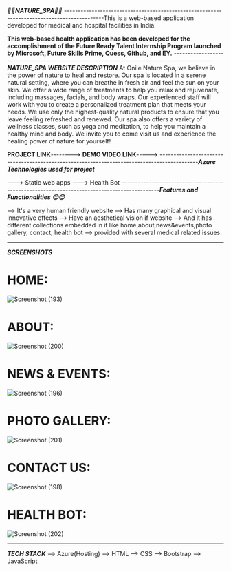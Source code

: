 *****💫💫NATURE_SPA💫💫*****
--------------------------------------------------------------------------------------------This is a web-based application developed for medical and hospital facilities in India.

**This web-based health application has been developed for the accomplishment of the Future Ready Talent Internship Program launched by Microsoft, Future Skills Prime, Quess, Github, and EY.**
--------------------------------------------------------------------------------------------***NATURE_SPA WEBSITE DESCRIPTION*** 
                    At Onile Nature Spa, we believe in the power of nature to heal and restore. Our spa is located in a serene natural setting, where you can breathe in fresh air and feel the sun on your skin. We offer a wide range of treatments to help you relax and rejuvenate, including massages, facials, and body wraps. Our experienced staff will work with you to create a personalized treatment plan that meets your needs. We use only the highest-quality natural products to ensure that you leave feeling refreshed and renewed. Our spa also offers a variety of wellness classes, such as yoga and meditation, to help you maintain a healthy mind and body. We invite you to come visit us and experience the healing power of nature for yourself!

**PROJECT LINK**-------->
**DEMO VIDEO LINK**----->
--------------------------------------------------------------------------------------------***Azure Technologies used for project***

---> Static web apps
---> Health Bot
--------------------------------------------------------------------------------------------***Features and Functionalities 😊😊***

--> It's a very human friendly website 
--> Has many graphical and visual innovative effects
--> Have an aesthetical vision if website 
--> And it has different collections embedded in it like home,about,news&events,photo 
    gallery, contact, health bot 
--> provided with several medical related issues.

-------------------------------------------------------------------------------------------
***SCREENSHOTS***

# HOME:

![Screenshot (193)](https://github.com/Medisetti-Nandini2003/Nature_spa-/assets/103932228/a6ff1b3d-6486-46f0-bbd2-75497d7f1003)

# ABOUT:

![Screenshot (200)](https://github.com/Medisetti-Nandini2003/Nature_spa-/assets/103932228/5222fe9e-e618-48a6-a73e-57a93fa8ae50)

# NEWS & EVENTS:

![Screenshot (196)](https://github.com/Medisetti-Nandini2003/Nature_spa-/assets/103932228/d835a277-6d7f-4808-bf66-932676804d69)

# PHOTO GALLERY:

![Screenshot (201)](https://github.com/Medisetti-Nandini2003/Nature_spa-/assets/103932228/28bc0920-d8b2-4b76-afdf-5ded6b485d51)

# CONTACT US:

![Screenshot (198)](https://github.com/Medisetti-Nandini2003/Nature_spa-/assets/103932228/332cea57-20f9-4557-b9ab-310691cc6712)

# HEALTH BOT:

![Screenshot (202)](https://github.com/Medisetti-Nandini2003/Nature_spa-/assets/103932228/12fa5888-0e77-4088-bb3d-2ea2e4c51883)

-------------------------------------------------------------------------------------------
***TECH STACK***
--> Azure(Hosting) 
--> HTML 
--> CSS 
--> Bootstrap 
--> JavaScript
